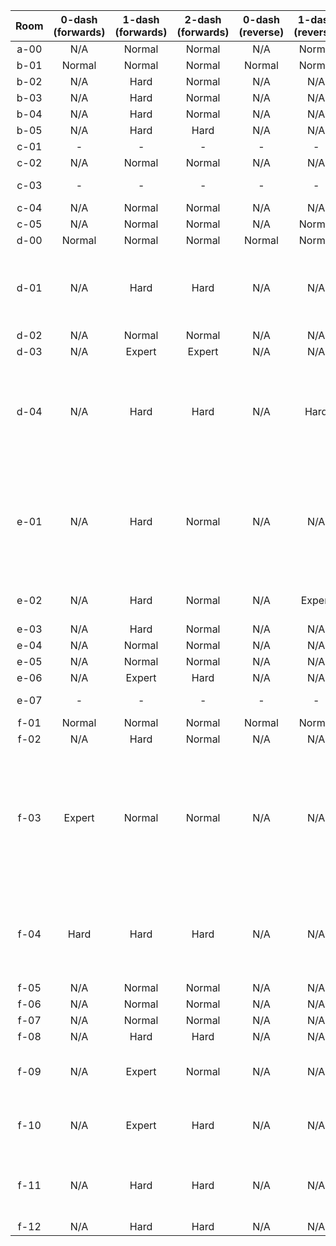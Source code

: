 | Room | 0-dash (forwards) | 1-dash (forwards) | 2-dash (forwards) | 0-dash (reverse) | 1-dash (reverse) | 2-dash (reverse) | Comments |
|:-:|:-:|:-:|:-:|:-:|:-:|:-:|-|
| a-00 | N/A | Normal | Normal | N/A | Normal | Normal |  |
| b-01 | Normal | Normal | Normal | Normal | Normal | Normal |  |
| b-02 | N/A | Hard | Normal | N/A | N/A | Normal |  |
| b-03 | N/A | Hard | Normal | N/A | N/A | N/A |  |
| b-04 | N/A | Hard | Normal | N/A | N/A | N/A |  |
| b-05 | N/A | Hard | Hard | N/A | N/A | N/A |  |
| c-01 | - | - | - | - | - | - | Key hub |
| c-02 | N/A | Normal | Normal | N/A | N/A | N/A | Key room |
| c-03 | - | - | - | - | - | - | Dead-end room for now |
| c-04 | N/A | Normal | Normal | N/A | N/A | N/A | Key room |
| c-05 | N/A | Normal | Normal | N/A | Normal | Normal |  |
| d-00 | Normal | Normal | Normal | Normal | Normal | Normal |  |
| d-01 | N/A | Hard | Hard | N/A | N/A | Normal | Not sure if these extendeds count as non-standard tech |
| d-02 | N/A | Normal | Normal | N/A | N/A | N/A |  |
| d-03 | N/A | Expert | Expert | N/A | N/A | N/A |  |
| d-04 | N/A | Hard | Hard | N/A | Hard | Hard | To secret room D-00: expert from entrance, master from exit (have to use elevator 3 times...) |
| e-01 | N/A | Hard | Normal | N/A | N/A | Expert | 2DR requires neutral cornerboost (or very particular wavedash) + dashing from near the floor to lure seeker |
| e-02 | N/A | Hard | Normal | N/A | Expert | Normal | 1DR requires neutral cornerkick |
| e-03 | N/A | Hard | Normal | N/A | N/A | N/A |  |
| e-04 | N/A | Normal | Normal | N/A | N/A | N/A |  |
| e-05 | N/A | Normal | Normal | N/A | N/A | N/A |  |
| e-06 | N/A | Expert | Hard | N/A | N/A | N/A |  |
| e-07 | - | - | - | - | - | - | Cut (falling room) |
| f-01 | Normal | Normal | Normal | Normal | Normal | Normal |  |
| f-02 | N/A | Hard | Normal | N/A | N/A | N/A |  |
| f-03 | Expert | Normal | Normal | N/A | N/A | N/A | 0DF requires tricky Theo throws and neutrals (there are setups though), reverse possible but cut  [TheoGate] |
| f-04 | Hard | Hard | Hard | N/A | N/A | N/A | Forwards requires neutrals/Theo hover, 1DR + 2DR possible but cut [TheoGate] |
| f-05 | N/A | Normal | Normal | N/A | N/A | N/A |  |
| f-06 | N/A | Normal | Normal | N/A | N/A | N/A |  |
| f-07 | N/A | Normal | Normal | N/A | N/A | N/A |  |
| f-08 | N/A | Hard | Hard | N/A | N/A | N/A |  |
| f-09 | N/A | Expert | Normal | N/A | N/A | N/A | 1DF really annoying without Theo regrabs |
| f-10 | N/A | Expert | Hard | N/A | N/A | N/A | 1DR + 2DR possible but cut  [TheoGate] |
| f-11 | N/A | Hard | Hard | N/A | N/A | N/A | 1DR + 2DR possible but cut (really cool, too)  [TheoGate] |
| f-12 | N/A | Hard | Hard | N/A | N/A | N/A |  |